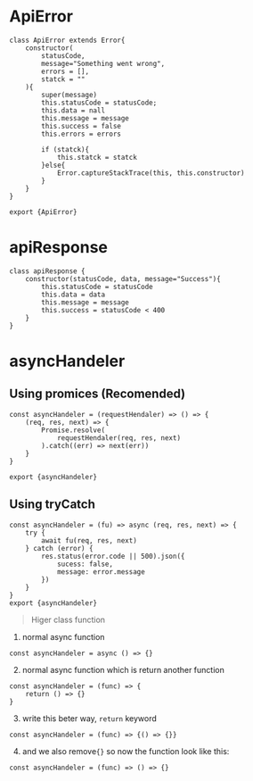 # ApiError
```
class ApiError extends Error{
    constructor(
        statusCode,
        message="Something went wrong",
        errors = [],
        statck = ""
    ){
        super(message)
        this.statusCode = statusCode;
        this.data = nall
        this.message = message
        this.success = false
        this.errors = errors

        if (statck){
            this.statck = statck
        }else{
            Error.captureStackTrace(this, this.constructor)
        }
    }
}

export {ApiError}
```


# apiResponse

```
class apiResponse {
    constructor(statusCode, data, message="Success"){
        this.statusCode = statusCode
        this.data = data
        this.message = message
        this.success = statusCode < 400
    }
}
```


# asyncHandeler

## Using promices (Recomended)
```
const asyncHandeler = (requestHendaler) => () => {
    (req, res, next) => {
        Promise.resolve(
            requestHendaler(req, res, next)
        ).catch((err) => next(err))
    }
}

export {asyncHandeler}
```

## Using tryCatch
```
const asyncHandeler = (fu) => async (req, res, next) => {
    try {
        await fu(req, res, next)
    } catch (error) {
        res.status(error.code || 500).json({
            sucess: false,
            message: error.message
        })
    }
}
export {asyncHandeler}
```

> Higer class function
1. normal async function
```
const asyncHandeler = async () => {}
```

2. normal async function which is return another function
```
const asyncHandeler = (func) => {
    return () => {}
}
```

3. write this beter way, `return` keyword
```
const asyncHandeler = (func) => {() => {}}
```
4. and we also remove`{}` so now the function look like this:
```
const asyncHandeler = (func) => () => {}
```